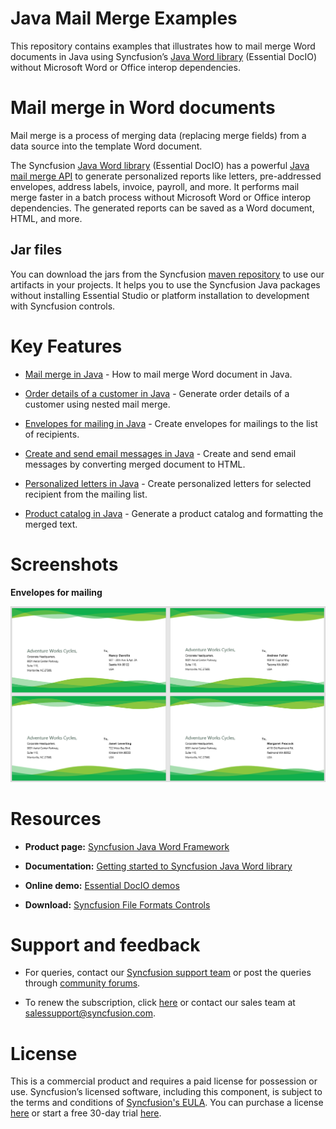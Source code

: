 # Java Mail Merge Examples

This repository contains examples that illustrates how to mail merge Word documents in Java using Syncfusion’s [Java Word library](https://www.syncfusion.com/document-processing/word-framework/java/word-library?utm_source=github&utm_medium=listing&utm_campaign=java-mail-merge-examples) (Essential DocIO) without Microsoft Word or Office interop dependencies.

# Mail merge in Word documents

Mail merge is a process of merging data (replacing merge fields) from a data source into the template Word document.

The Syncfusion [Java Word library](https://www.syncfusion.com/document-processing/word-framework/java/word-library?utm_source=github&utm_medium=listing&utm_campaign=java-mail-merge-examples) (Essential DocIO) has a powerful [Java mail merge API](https://www.syncfusion.com/document-processing/word-framework/java/word-library/mail-merge?utm_source=github&utm_medium=listing&utm_campaign=java-mail-merge-examples) to generate personalized reports like letters, pre-addressed envelopes, address labels, invoice, payroll, and more. It performs mail merge faster in a batch process without Microsoft Word or Office interop dependencies. The generated reports can be saved as a Word document, HTML, and more.

## Jar files

You can download the jars from the Syncfusion [maven repository](https://jars.syncfusion.com/?_ga=2.177721445.1332356717.1617771042-23317178.1569844681) to use our artifacts in your projects. It helps you to use the Syncfusion Java packages without installing Essential Studio or platform installation to development with Syncfusion controls.

# Key Features

- [Mail merge in Java](mailmerge/) - How to mail merge Word document in Java.

- [Order details of a customer in Java](Generateorderdetailsofcustomer/) - Generate order details of a customer using nested mail merge.

- [Envelopes for mailing in Java](createenvelopes/) - Create envelopes for mailings to the list of recipients.

- [Create and send email messages in Java](createandsendmail/) - Create and send email messages by converting merged document to HTML.

- [Personalized letters in Java](createpersonalizedletter/) - Create personalized letters for selected recipient from the mailing list.

- [Product catalog in Java](productcatalog/) - Generate a product catalog and formatting the merged text.

# Screenshots

**Envelopes for mailing**

<p align="center"> 
<img src="screenshots/Envelopes-for-mailing-output.png" alt="Envelopes-for-mailing in C#"/> 
</p>


# Resources

- **Product page:** [Syncfusion Java Word Framework](https://www.syncfusion.com/document-processing/word-framework/java?utm_source=github&utm_medium=listing&utm_campaign=java-create-word-examples)

- **Documentation:** [Getting started to Syncfusion Java Word library](https://help.syncfusion.com/java-file-formats/word-library/getting-started?utm_source=github&utm_medium=listing&utm_campaign=java-create-word-examples)

- **Online demo:** [Essential DocIO demos](https://github.com/syncfusion/java-demos?utm_source=github&utm_medium=listing&utm_campaign=java-create-word-examples)

- **Download:** [Syncfusion File Formats Controls](https://www.syncfusion.com/sales/products/fileformats?utm_source=github&utm_medium=listing&utm_campaign=java-create-word-examples)

# Support and feedback

* For queries, contact our [Syncfusion support team](https://www.syncfusion.com/support/directtrac/incidents/newincident?utm_source=github&utm_medium=listing&utm_campaign=java-mail-merge-examples) or post the queries through [community forums](https://www.syncfusion.com/forums?utm_source=github&utm_medium=listing&utm_campaign=java-mail-merge-examples).

* To renew the subscription, click [here](https://www.syncfusion.com/sales/products?utm_source=github&utm_medium=listing&utm_campaign=java-mail-merge-examples) or contact our sales team at [salessupport@syncfusion.com](mailto:salessupport@syncfusion.com).

# License

This is a commercial product and requires a paid license for possession or use. Syncfusion’s licensed software, including this component, is subject to the terms and conditions of [Syncfusion's EULA](https://www.syncfusion.com/eula/es?utm_source=github&utm_medium=listing&utm_campaign=java-mail-merge-examples). You can purchase a license [here](https://www.syncfusion.com/sales/products?utm_source=github&utm_medium=listing&utm_campaign=java-mail-merge-examples) or start a free 30-day trial [here](https://www.syncfusion.com/account/manage-trials/start-trials?utm_source=github&utm_medium=listing&utm_campaign=java-mail-merge-examples).
